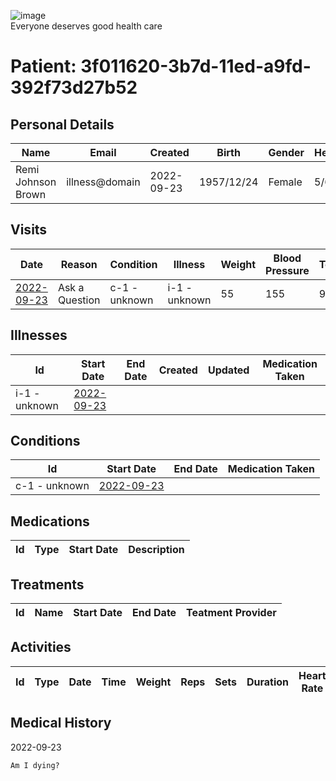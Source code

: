 
![image](https://user-images.githubusercontent.com/110731/191966461-b80f054f-0bb3-41b5-b549-10c34c46387b.png)  
Everyone deserves good health care

# Patient: 3f011620-3b7d-11ed-a9fd-392f73d27b52

## Personal Details

| Name | Email | Created | Birth | Gender | Height |
| ---- | ----- | ------- | ----- | ------ | ------ |
| Remi Johnson Brown| illness\@domain | 2022-09-23   | 1957/12/24| Female | 5/6 |

## Visits

| Date | Reason | Condition | Illness | Weight | Blood Pressure | Temperature | Glucose | Communication | 
| ---- | ------ | --------- | ------- | ------ | -------------- | ----------- | ------- | ------------- | 
| <a href="https://github.com/project-deserve/clinic-alpha-one/issues/80">2022-09-23</a>| Ask a Question | c-1 - unknown    | i-1 - unknown  | 55 | 155    | 92  | 85       | [video-conference](https://pade.chat:5443/ofmeet/3f011620-3b7d-11ed-a9fd-392f73d27b52-80)       | 

## Illnesses

| Id    | Start Date | End Date | Created | Updated | Medication Taken | 
| ---   | ---------- | -------- | ------- | ------- | ---------------- | 
| i-1 - unknown| <a href="https://github.com/project-deserve/clinic-alpha-one/issues/80">2022-09-23</a>      |          |         |         |                  | 

## Conditions

| Id    | Start Date | End Date | Medication Taken | 
| ---   | ---------- | -------- | ---------------- | 
| c-1 - unknown| <a href="https://github.com/project-deserve/clinic-alpha-one/issues/80">2022-09-23</a>      |          |                  | 

## Medications

| Id  | Type | Start Date | Description | 
| --- | ---- | ---------- | ----------- | 

## Treatments

| Id  | Name | Start Date | End Date | Teatment Provider | 
| --- | ---- | ---------- | -------- | ----------------- | 

## Activities

| Id  | Type | Date | Time | Weight | Reps | Sets | Duration | Heart Rate | Calories Burned | 
| --- | ---- | ---- | ---- | ------ | ---- | ---- | -------- | ---------- | --------------- | 

## Medical History

2022-09-23
```markdown
Am I dying?
```
